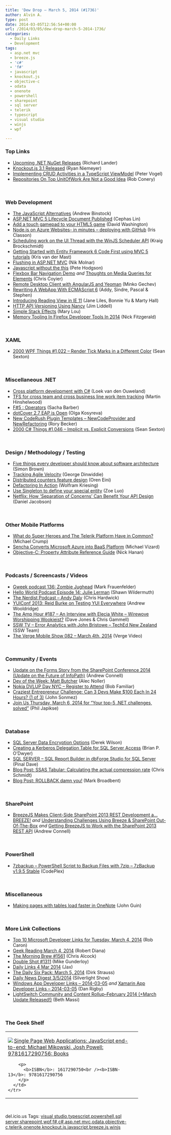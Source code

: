 ```yaml
---
title: 'Dew Drop – March 5, 2014 (#1736)'
author: Alvin A.
type: post
date: 2014-03-05T12:56:54+00:00
url: /2014/03/05/dew-drop-march-5-2014-1736/
categories:
  - Daily Links
  - Development
tags:
  - asp.net mvc
  - breeze.js
  - 'c#'
  - 'f#'
  - javascript
  - knockout.js
  - objective-c
  - odata
  - onenote
  - powershell
  - sharepoint
  - sql server
  - telerik
  - typescript
  - visual studio
  - winjs
  - wpf

---
```

### <a name="top"></a>Top Links

  * <a href="http://blogs.msdn.com/b/dotnet/archive/2014/03/04/upcoming-net-nuget-releases.aspx" target="_blank">Upcoming .NET NuGet Releases</a> (Richard Lander)
  * <a href="http://feedproxy.google.com/~r/KnockMeOut/~3/tDOw09kLrxQ/knockout-3-1-released.html" target="_blank">Knockout.js 3.1 Released</a> (Ryan Niemeyer)
  * <a href="http://visualstudiomagazine.com/articles/2014/02/01/implementing-crud-activities.aspx" target="_blank">Implementing CRUD Activities in a TypeScript ViewModel</a> (Peter Vogel)
  * <a href="http://feedproxy.google.com/~r/wekeroad/EeKc/~3/Mey5hFCiPNs/" target="_blank">Repositories On Top UnitOfWork Are Not a Good Idea</a> (Rob Conery)

&nbsp;

### <a name="web"></a>Web Development

  * <a href="http://www.drdobbs.com/jvm/the-javascript-alternatives/240166433" target="_blank">The JavaScript Alternatives</a> (Andrew Binstock)
  * <a href="http://blogs.msdn.com/b/webdev/archive/2014/03/04/asp-net-mvc-5-lifecycle-document-published.aspx" target="_blank">ASP.NET MVC 5 Lifecycle Document Published</a> (Cephas Lin)
  * <a href="http://dwcares.com/touch-gamepad/" target="_blank">Add a touch gamepad to your HTML5 game</a> (David Washington)
  * <a href="http://irisclasson.com/2014/03/04/node-js-on-azure-websites-in-minutes-deploying-with-github/" target="_blank">Node.js on Azure Websites- in minutes – deploying with GitHub</a> (Iris Classon)
  * <a href="http://kraigbrockschmidt.com/blog/?p=1293" target="_blank">Scheduling work on the UI Thread with the WinJS Scheduler API</a> (Kraig Brockschmidt)
  * <a href="http://blog.krisvandermast.com/GettingStartedWithEntityFramework6CodeFirstUsingMVC5Tutorials.aspx" target="_blank">Getting Started with Entity Framework 6 Code First using MVC 5 tutorials</a> (Kris van der Mast)
  * <a href="http://nikcodes.com/2014/03/04/flushing-in-asp-net-mvc/" target="_blank">Flushing in ASP.NET MVC</a> (Nik Molnar)
  * <a href="http://feedproxy.google.com/~r/oreilly/news/~3/h1EI7bGuGuo/javascript-without-the-this.html" target="_blank">Javascript without the this</a> (Pete Hodgson)
  * <a href="http://css-tricks.com/flexbox-bar-navigation/" target="_blank">Flexbox Bar Navigation Demo</a> _and_ <a href="http://www.jonathantneal.com/blog/thoughts-on-media-queries-for-elements/" target="_blank">Thoughts on Media Queries for Elements</a> (Chris Coyier)
  * <a href="http://blog.mgechev.com/2014/02/08/remote-desktop-vnc-client-with-angularjs-and-yeoman/" target="_blank">Remote Desktop Client with AngularJS and Yeoman</a> (Minko Gechev)
  * <a href="http://blog.tastejs.com/rewriting-a-webapp-with-ecmascript-6/" target="_blank">Rewriting A WebApp With ECMAScript 6</a> (Addy, Sindre, Pascal & Stephen)
  * <a href="http://blogs.msdn.com/b/ie/archive/2014/03/04/introducing-reading-view-in-ie-11.aspx" target="_blank">Introducing Reading View in IE 11</a> (Jane Liles, Bonnie Yu & Marty Hall)
  * <a href="http://liddellj.com/http-api-versioning-using-nancy/" target="_blank">HTTP API Versioning Using Nancy</a> (Jim Liddell)
  * <a href="http://feedproxy.google.com/~r/tympanus/~3/qdRj22R1Wn8/" target="_blank">Simple Stack Effects</a> (Mary Lou)
  * <a href="http://fitzgeraldnick.com/weblog/54/" target="_blank">Memory Tooling In Firefox Developer Tools In 2014</a> (Nick Fitzgerald)

&nbsp;

### <a name="silverlight"></a>XAML

  * <a href="http://wpf.2000things.com/2014/03/05/1022-render-tick-marks-in-a-different-color/" target="_blank">2000 WPF Things #1,022 – Render Tick Marks in a Different Color</a> (Sean Sexton)

&nbsp;

### <a name="dotnet"></a>Miscellaneous .NET

  * <a href="http://loekvandenouweland.com/index.php/2014/03/cross-platform-development-with-c/" target="_blank">Cross platform development with C#</a> (Loek van den Ouweland)
  * <a href="http://nakedalm.com/tfs-cross-team-cross-business-line-work-item-tracking/" target="_blank">TFS for cross team and cross business line work item tracking</a> (Martin Hinshelwood)
  * <a href="http://sachabarbs.wordpress.com/2014/03/04/f5-operators/" target="_blank">F#5 : Operators</a> (Sacha Barber)
  * <a href="http://blog.jetbrains.com/dotnet/2014/03/05/dotcover-2-7-eap-is-open/?utm_source=rss&utm_medium=rss&utm_campaign=dotcover-2-7-eap-is-open" target="_blank">dotCover 2.7 EAP is Open</a> (Olga Kosyreva)
  * <a href="https://community.devexpress.com:443/blogs/rorybecker/archive/2014/03/04/new-coderush-plugin-templates-newcodeprovider-and-newrefactoring.aspx" target="_blank">New CodeRush Plugin Templates – NewCodeProvider and NewRefactoring</a> (Rory Becker)
  * <a href="http://csharp.2000things.com/2014/03/05/1046-implicit-vs-explicit-conversions/" target="_blank">2000 C# Things #1,046 – Implicit vs. Explicit Conversions</a> (Sean Sexton)

&nbsp;

### <a name="design"></a>Design / Methodology / Testing

  * <a href="http://www.codingthearchitecture.com/2014/03/05/five_things_every_developer_should_know_about_software_architecture.html" target="_blank">Five things every developer should know about software architecture</a> (Simon Brown)
  * <a href="http://feeds.dzone.com/~r/zones/agile/~3/qOdKRq17yKo/tracking-agile-velocity" target="_blank">Tracking Agile Velocity</a> (George Dinwiddie)
  * <a href="http://feedproxy.google.com/~r/AyendeRahien/~3/n09arPI5O1Q/distributed-counters-feature-design" target="_blank">Distributed counters feature design</a> (Oren Eini)
  * <a href="http://uxebu.com/blog/2014/03/04/defactoring-in-action/" target="_blank">Defactoring In Action</a> (Wolfram Kriesing)
  * <a href="http://blogs.msdn.com/b/odatateam/archive/2014/03/05/use-singleton-to-define-your-special-entity.aspx" target="_blank">Use Singleton to define your special entity</a> (Zoe Luo)
  * <a href="http://feedproxy.google.com/~r/ProgrammableWeb/~3/H8hvEXobQv8/" target="_blank">Netflix: How ‘Separation of Concerns’ Can Benefit Your API Design</a> (Daniel Jacobson)

&nbsp;

### <a name="mobile"></a>Other Mobile Platforms

  * <a href="http://feedproxy.google.com/~r/Telerik/~3/JQT56jBmYCM/what-do-super-heroes-and-the-telerik-platform-have-in-common-" target="_blank">What do Super Heroes and The Telerik Platform Have in Common?</a> (Michael Crump)
  * <a href="http://feedproxy.google.com/~r/ProgrammableWeb/~3/qQGy2n2aKbU/" target="_blank">Sencha Converts Microsoft Azure into BaaS Platform</a> (Michael Vizard)
  * <a href="http://feedproxy.google.com/~r/iosdevblog/~3/oqRqROiaxi8/" target="_blank">Objective-C: Property Attribute Reference Guide</a> (Nick Hanan)

&nbsp;

### <a name="podcasts"></a>Podcasts / Screencasts / Videos

  * <a href="http://gweek.libsyn.com/gweek-podcast-136-zombie-jughead" target="_blank">Gweek podcast 136: Zombie Jughead</a> (Mark Frauenfelder)
  * <a href="http://hwpod.libsyn.com/episode-14-julie-lerman" target="_blank">Hello World Podcast Episode 14: Julie Lerman</a> (Shawn Wildermuth)
  * <a href="http://nerdist.libsyn.com/andy-daly" target="_blank">The Nerdist Podcast &#8211; Andy Daly</a> (Chris Hardwick)
  * <a href="http://feeds.yuiblog.com/~r/YahooUserInterfaceBlog/~3/mklF5p_xJ1I/" target="_blank">YUIConf 2013: Reid Burke on Testing YUI Everywhere</a> (Andrew Wooldridge)
  * <a href="http://feedproxy.google.com/~r/TheAmpHour/~3/Lx62gmYfQmQ/" target="_blank">The Amp Hour #187 – An Interview with Elecia White – Wirewove Worshipping Wookieist?</a> (Dave Jones & Chris Gammell)
  * <a href="http://tv.ssw.com/4731/error-analytics-john-bristowe-teched-new-zealand" target="_blank">SSW TV &#8211; Error Analytics with John Bristowe – TechEd New Zealand</a> (SSW Team)
  * <a href="http://www.theverge.com/2014/3/4/5465938/the-verge-mobile-show-082-march-4th-2014-video" target="_blank">The Verge Mobile Show 082 &#8211; March 4th, 2014</a> (Verge Video)

&nbsp;

### <a name="events"></a>Community / Events

  * <a href="http://feedproxy.google.com/~r/AndrewConnell/~3/oQAnEVKs7z4/update-on-the-forms-story-from-the-sharepoint-conference-2014-update-on-the-future-of-infopath" target="_blank">Update on the Forms Story from the SharePoint Conference 2014 (Update on the Future of InfoPath)</a> (Andrew Connell)
  * <a href="http://feeds.dzone.com/~r/zones/css/~3/L2AjPzSY1OA/dev-week-matt-butcher" target="_blank">Dev of the Week: Matt Butcher</a> (Alec Noller)
  * <a href="http://theundocumentedapi.com/2014/03/04/nokia-dvlup-day-nyc-register-to-attend/" target="_blank">Nokia DVLUP Day NYC – Register to Attend</a> (Bob Familiar)
  * <a href="http://simpleprogrammer.com/2014/03/04/24-hour-100-challenge/?utm_source=rss&utm_medium=rss&utm_campaign=24-hour-100-challenge" target="_blank">Craziest Entrepreneur Challenge: Can 3 Devs Make $100 Each In 24 Hours? (1 of 3)</a> (John Sonmez)
  * <a href="http://feedproxy.google.com/~r/Telerik/~3/gdpNbfgy2vs/join-us-for-your-top-5-net-challenges-solved-" target="_blank">Join Us Thursday, March 6, 2014 for “Your top-5 .NET challenges, solved”</a> (Phil Japikse)

&nbsp;

### <a name="sql"></a>Database

  * <a href="http://www.sqlservercentral.com/blogs/business-intelligence-and-enterprise-architecture/2014/03/05/sql-server-data-encryption-options/" target="_blank">SQL Server Data Encryption Options</a> (Derek Wilson)
  * <a href="http://feedproxy.google.com/~r/MSSQLTips-LatestSqlServerTips/~3/cLj-pHixsQM/tip.asp" target="_blank">Creating a Kerberos Delegation Table for SQL Server Access</a> (Brian P. O’Dwyer)
  * <a href="http://blog.sqlauthority.com/2014/03/05/sql-server-sql-report-builder-in-dbforge-studio-for-sql-server/" target="_blank">SQL SERVER – SQL Report Builder in dbForge Studio for SQL Server</a> (Pinal Dave)
  * <a href="http://www.toadworld.com/platforms/sql-server/b/weblog/archive/2014/03/04/ssas-tabular-calculating-the-actual-compression-rate.aspx" target="_blank">Blog Post: SSAS Tabular: Calculating the actual compression rate</a> (Chris Schmidt)
  * <a href="http://www.toadworld.com/platforms/sql-server/b/weblog/archive/2014/03/05/rollback-damn-you.aspx" target="_blank">Blog Post: ROLLBACK damn you!</a> (Mark Broadbent)

&nbsp;

### <a name="sp"></a>SharePoint

  * <a href="http://feedproxy.google.com/~r/AndrewConnell/~3/Bb63pMKM410/breezejs-makes-client-side-sharepoint-2013-rest-development-a-breeze" target="_blank">BreezeJS Makes Client-Side SharePoint 2013 REST Development a… BREEZE!</a> _and_ <a href="http://feedproxy.google.com/~r/AndrewConnell/~3/aXhezNNpbCo/understanding-challenges-using-breeze-sharepoint-out-of-the-box" target="_blank">Understanding Challenges Using Breeze & SharePoint Out-Of-The-Box</a> _and_ <a href="http://feedproxy.google.com/~r/AndrewConnell/~3/iYzXxuvoAxk/getting-breezejs-to-work-with-the-sharepoint-2013-rest-api" target="_blank">Getting BreezeJS to Work with the SharePoint 2013 REST API</a> (Andrew Connell)

&nbsp;

### <a name="ps"></a>PowerShell

  * <a href="http://7zbackup.codeplex.com/releases/view/113939" target="_blank">7zbackup &#8211; PowerShell Script to Backup Files with 7zip &#8211; 7zBackup v1.9.5 Stable</a> (CodePlex)

&nbsp;

### <a name="misc"></a>Miscellaneous

  * <a href="http://blogs.msdn.com/b/johnguin/archive/2014/03/04/making-pages-with-tables-load-faster-in-onenote.aspx" target="_blank">Making pages with tables load faster in OneNote</a> (John Guin)

&nbsp;

### <a name="links"></a>More Link Collections

  * <a href="http://blogs.msdn.com/b/robcaron/archive/2014/03/04/top-10-microsoft-developer-links-for-tuesday-march-4-2014.aspx" target="_blank">Top 10 Microsoft Developer Links for Tuesday, March 4, 2014</a> (Rob Caron)
  * <a href="http://feeds.regulargeek.com/~r/RegularGeek/~3/fnIA8d4crZU/" target="_blank">Geek Reading March 4, 2014</a> (Robert Diana)
  * <a href="http://feedproxy.google.com/~r/ReflectivePerspective/~3/Vk8SOHc3LQs/" target="_blank">The Morning Brew #1561</a> (Chris Alcock)
  * <a href="http://afreshcup.com/home/2014/3/5/double-shot-1311.html" target="_blank">Double Shot #1311</a> (Mike Gunderloy)
  * <a href="http://feedproxy.google.com/~r/parsimonyjax/~3/_RQIi1PL708/daily-links-4-mar-2014.html" target="_blank">Daily Links 4 Mar 2014</a> (Jax)
  * <a href="http://feeds.feedblitz.com/~/58209995/0/dirkstrauss~The-Daily-Six-Pack-March" target="_blank">The Daily Six Pack: March 5, 2014</a> (Dirk Strauss)
  * <a href="http://feedproxy.google.com/~r/silverlightshow/~3/fHdCuM0XQPk/Daily-News-Digest-3-5-2014.aspx" target="_blank">Daily News Digest 3/5/2014</a> (Silverlight Show)
  * <a href="http://windowsappdev.com/2014/03/windows-app-developer-links-2014-03-05/" target="_blank">Windows App Developer Links &#8211; 2014-03-05</a> _and_ <a href="http://xamarinappdev.com/2014/03/xamarin-app-developer-links-2014-03-05/" target="_blank">Xamarin App Developer Links &#8211; 2014-03-05</a> (Dan Rigby)
  * <a href="http://blogs.msdn.com/b/bethmassi/archive/2014/03/04/lightswitch-community-and-content-rollup-february-2014-march-update-released.aspx" target="_blank">LightSwitch Community and Content Rollup–February 2014 (+March Update Released!)</a> (Beth Massi)

&nbsp;

### <a name="shelf"></a>The Geek Shelf

<div id="scid:7dc1bd33-94bd-46fd-a20b-0131235bcd47:cd241b3e-e0ec-415e-b160-d22f5d99039d" class="wlWriterEditableSmartContent" style="float: none; padding-bottom: 0px; padding-top: 0px; padding-left: 0px; margin: 0px; display: inline; padding-right: 0px">
  <table cellspacing="0" cellpadding="2" width="400" border="0" unselectable="on">
    <tr>
      <td valign="top" width="400">
        <p>
          <a title="Single Page Web Applications: JavaScript end-to-end: Michael Mikowski, Josh Powell: 9781617290756: Books" href="http://www.amazon.com/exec/obidos/ASIN/1617290750/alvinashcraft-20"><img data-recalc-dims="1" decoding="async" src="https://i0.wp.com/images.amazon.com/images/P/1617290750.01.MZZZZZZZ.jpg?w=660" border="0" align="left" style="float:left" />Single Page Web Applications: JavaScript end-to-end: Michael Mikowski, Josh Powell: 9781617290756: Books</a>
        </p>
        
        <p>
          <b>ISBN</b>: 1617290750<br /><b>ISBN-13</b>: 9781617290756
        </p>
      </td>
    </tr>
  </table>
</div>

&nbsp;

<div id="scid:0767317B-992E-4b12-91E0-4F059A8CECA8:35f8e1e7-993f-4c0f-87b6-02da0409192d" class="wlWriterEditableSmartContent" style="float: none; padding-bottom: 0px; padding-top: 0px; padding-left: 0px; margin: 0px; display: inline; padding-right: 0px">
  del.icio.us Tags: <a href="http://del.icio.us/popular/visual+studio" rel="tag">visual studio</a>,<a href="http://del.icio.us/popular/typescript" rel="tag">typescript</a>,<a href="http://del.icio.us/popular/powershell" rel="tag">powershell</a>,<a href="http://del.icio.us/popular/sql+server" rel="tag">sql server</a>,<a href="http://del.icio.us/popular/sharepoint" rel="tag">sharepoint</a>,<a href="http://del.icio.us/popular/wpf" rel="tag">wpf</a>,<a href="http://del.icio.us/popular/f%23" rel="tag">f#</a>,<a href="http://del.icio.us/popular/c%23" rel="tag">c#</a>,<a href="http://del.icio.us/popular/asp.net+mvc" rel="tag">asp.net mvc</a>,<a href="http://del.icio.us/popular/odata" rel="tag">odata</a>,<a href="http://del.icio.us/popular/objective-c" rel="tag">objective-c</a>,<a href="http://del.icio.us/popular/telerik" rel="tag">telerik</a>,<a href="http://del.icio.us/popular/onenote" rel="tag">onenote</a>,<a href="http://del.icio.us/popular/knockout.js" rel="tag">knockout.js</a>,<a href="http://del.icio.us/popular/javascript" rel="tag">javascript</a>,<a href="http://del.icio.us/popular/breeze.js" rel="tag">breeze.js</a>,<a href="http://del.icio.us/popular/winjs" rel="tag">winjs</a>
</div>